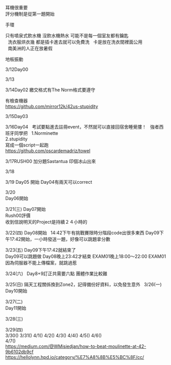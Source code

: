 耳機很重要  
評分機制是從第一題開始  

手環

只有噴泉式飲水機
沒飲水機熱水 
可能不是每一個室友都有鑰匙  
  
洗衣服烘衣幾
都是插卡進去就可以免費洗  
卡是放在洗衣間裡面公用  
  
南美洲的人正在放暑假

地板振動

3/12Day00  


3/13


3/14Day02
繳交格式有The Norm格式要遵守

有檢查機器  
https://github.com/mirror12k/42us-stupidity  

3/15Day03

3/16Day04  
考試要點進去註冊event，不然就可以直接回宿舍睡覺摟！
  
強者西班牙同學把  
1.Norminette  
2.stupidity  
寫成一個script一起跑  
https://github.com/oscardemadriz/towel
  
3/17RUSH00
加分題Sastantua 印個冰山出來

3/18

3/19
Day05 開始
Day04有兩天可以correct
  
3/20  
Day06開始

3/21(三) 
Day07開始  
Rush00評價  
收到信說明天的Project是持續２４小時的  

3/22(四)
Day08開始  
14:42下午有挑戰賽限時分階段code出很多東西
Day09下午17:42開始，一小時發送一題，好像可以跳題拿分數  

3/23(五)
Day09下午17:42就結束了  
Day09可以跳題做
Day08晚上23:42才結束
EXAM01晚上18:00～22:00
EXAM01因為伺服器不能上傳檔案，就跳過惹

3/24(六)  
Day8+9訂正共需要六點
團體作業比較難

3/25(日)
隔天工程關係換到Zone2，記得備份好資料，以免發生意外  
3/26(一)  
Day10開始  

3/27(二)  
Day11開始  

3/28(三)  

3/29(四)  
3/30()
3/31()
4/1()
4/2()
4/3()
4/4()
4/5()
4/6()  
4/7()  
https://medium.com/@WMisiedjan/how-to-beat-moulinette-at-42-9b6102db9cf  
https://hellolynn.hpd.io/category/%E7%A8%8B%E5%BC%8F/cc/  

